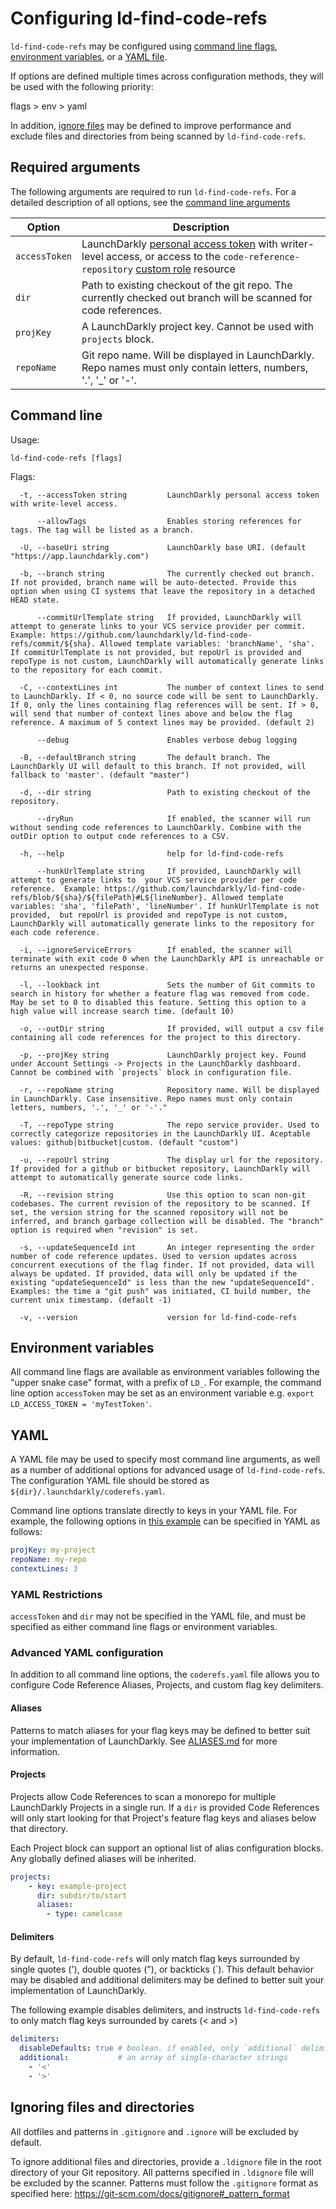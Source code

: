 # Configuring ld-find-code-refs 

`ld-find-code-refs` may be configured using [command line flags](#command-line), [environment variables](#environment-variables), or a [YAML file](#yaml).

If options are defined multiple times across configuration methods, they will be used with the following priority:

flags > env > yaml

In addition, [ignore files](#ignoring-files-and-directories) may be defined to improve performance and exclude files and directories from being scanned by `ld-find-code-refs`.

## Required arguments

The following arguments are required to run `ld-find-code-refs`. For a detailed description of all options, see the [command line arguments](#command-line)

| Option        | Description                                                                                                                                                                                                                                    |
| ------------- | ---------------------------------------------------------------------------------------------------------------------------------------------------------------------------------------------------------------------------------------------- |
| `accessToken` | LaunchDarkly [personal access token](https://docs.launchdarkly.com/docs/api-access-tokens) with writer-level access, or access to the `code-reference-repository` [custom role](https://docs.launchdarkly.com/v2.0/docs/custom-roles) resource |
| `dir`         | Path to existing checkout of the git repo. The currently checked out branch will be scanned for code references.                                                                                                                               |
| `projKey`     | A LaunchDarkly project key. Cannot be used with `projects` block.                                                                                                                                                                                                                   |
| `repoName`    | Git repo name. Will be displayed in LaunchDarkly. Repo names must only contain letters, numbers, '.', '\_' or '-'.                                                                                                                            |

## Command line

<!-- These docs should be autogenerated: https://github.com/spf13/cobra/blob/master/doc/md_docs.md -->
Usage:
```
ld-find-code-refs [flags]
```

Flags:
```
  -t, --accessToken string         LaunchDarkly personal access token with write-level access.

      --allowTags                  Enables storing references for tags. The tag will be listed as a branch.

  -U, --baseUri string             LaunchDarkly base URI. (default "https://app.launchdarkly.com")

  -b, --branch string              The currently checked out branch. If not provided, branch name will be auto-detected. Provide this option when using CI systems that leave the repository in a detached HEAD state.

      --commitUrlTemplate string   If provided, LaunchDarkly will attempt to generate links to your VCS service provider per commit. Example: https://github.com/launchdarkly/ld-find-code-refs/commit/${sha}. Allowed template variables: 'branchName', 'sha'. If commitUrlTemplate is not provided, but repoUrl is provided and repoType is not custom, LaunchDarkly will automatically generate links to the repository for each commit.

  -C, --contextLines int           The number of context lines to send to LaunchDarkly. If < 0, no source code will be sent to LaunchDarkly. If 0, only the lines containing flag references will be sent. If > 0, will send that number of context lines above and below the flag reference. A maximum of 5 context lines may be provided. (default 2)

      --debug                      Enables verbose debug logging

  -B, --defaultBranch string       The default branch. The LaunchDarkly UI will default to this branch. If not provided, will fallback to 'master'. (default "master")

  -d, --dir string                 Path to existing checkout of the repository.

      --dryRun                     If enabled, the scanner will run without sending code references to LaunchDarkly. Combine with the outDir option to output code references to a CSV.

  -h, --help                       help for ld-find-code-refs

      --hunkUrlTemplate string     If provided, LaunchDarkly will attempt to generate links to  your VCS service provider per code reference.  Example: https://github.com/launchdarkly/ld-find-code-refs/blob/${sha}/${filePath}#L${lineNumber}. Allowed template variables: 'sha', 'filePath', 'lineNumber'. If hunkUrlTemplate is not provided,  but repoUrl is provided and repoType is not custom, LaunchDarkly will automatically generate links to the repository for each code reference.

  -i, --ignoreServiceErrors        If enabled, the scanner will terminate with exit code 0 when the LaunchDarkly API is unreachable or returns an unexpected response.

  -l, --lookback int               Sets the number of Git commits to search in history for whether a feature flag was removed from code. May be set to 0 to disabled this feature. Setting this option to a high value will increase search time. (default 10)

  -o, --outDir string              If provided, will output a csv file containing all code references for the project to this directory.

  -p, --projKey string             LaunchDarkly project key. Found under Account Settings -> Projects in the LaunchDarkly dashboard. Cannot be combined with `projects` block in configuration file.

  -r, --repoName string            Repository name. Will be displayed in LaunchDarkly. Case insensitive. Repo names must only contain letters, numbers, '.', '_' or '-'."

  -T, --repoType string            The repo service provider. Used to correctly categorize repositories in the LaunchDarkly UI. Aceptable values: github|bitbucket|custom. (default "custom")

  -u, --repoUrl string             The display url for the repository. If provided for a github or bitbucket repository, LaunchDarkly will attempt to automatically generate source code links.

  -R, --revision string            Use this option to scan non-git codebases. The current revision of the repository to be scanned. If set, the version string for the scanned repository will not be inferred, and branch garbage collection will be disabled. The "branch" option is required when "revision" is set.

  -s, --updateSequenceId int       An integer representing the order number of code reference updates. Used to version updates across concurrent executions of the flag finder. If not provided, data will always be updated. If provided, data will only be updated if the existing "updateSequenceId" is less than the new "updateSequenceId". Examples: the time a "git push" was initiated, CI build number, the current unix timestamp. (default -1)

  -v, --version                    version for ld-find-code-refs
```

## Environment variables

All command line flags are available as environment variables following the "upper snake case" format, with a prefix of `LD_`. For example, the command line option `accessToken` may be set as an environment variable e.g. `export LD_ACCESS_TOKEN = 'myTestToken'`.

## YAML

A YAML file may be used to specify most command line arguments, as well as a number of additional options for advanced usage of `ld-find-code-refs`. The configuration YAML file should be stored as `${dir}/.launchdarkly/coderefs.yaml`.

Command line options translate directly to keys in your YAML file. For example, the following options in [this example](EXAMPLES.md#context-lines) can be specified in YAML as follows:

```yaml
projKey: my-project
repoName: my-repo
contextLines: 3
```

### YAML Restrictions

`accessToken` and `dir` may not be specified in the YAML file, and must be specified as either command line flags or environment variables.

### Advanced YAML configuration

In addition to all command line options, the `coderefs.yaml` file allows you to configure Code Reference Aliases, Projects, and custom flag key delimiters.

#### Aliases

Patterns to match aliases for your flag keys may be defined to better suit your implementation of LaunchDarkly. See [ALIASES.md](ALIASES.md) for more information.

#### Projects

Projects allow Code References to scan a monorepo for multiple LaunchDarkly Projects in a single run. If a `dir` is provided Code References will only start looking for that Project's feature flag keys and aliases below that directory.

Each Project block can support an optional list of alias configuration blocks. Any globally defined aliases will be inherited.

```yaml
projects:
    - key: example-project
      dir: subdir/to/start
      aliases:
        - type: camelcase
```
#### Delimiters

By default, `ld-find-code-refs` will only match flag keys surrounded by single quotes ('), double quotes ("), or backticks (`). This default behavior may be disabled and additional delimiters may be defined to better suit your implementation of LaunchDarkly.

The following example disables delimiters, and instructs `ld-find-code-refs` to only match flag keys surrounded by carets (< and >)

```yaml
delimiters:
  disableDefaults: true # boolean. if enabled, only `additional` delimiters will be used.
  additional:           # an array of single-character strings
    - '<'
    - '>'
```

## Ignoring files and directories

All dotfiles and patterns in `.gitignore` and `.ignore` will be excluded by default.

To ignore additional files and directories, provide a `.ldignore` file in the root directory of your Git repository. All patterns specified in `.ldignore` file will be excluded by the scanner. Patterns must follow the `.gitignore` format as specified here: https://git-scm.com/docs/gitignore#_pattern_format
